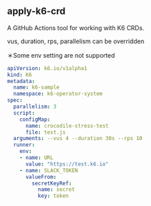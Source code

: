## apply-k6-crd

A GitHub Actions tool for working with K6 CRDs.

vus, duration, rps, parallelism can be overridden

＊Some env setting are not supported

```yaml
apiVersion: k6.io/v1alpha1
kind: K6
metadata:
  name: k6-sample
  namespace: k6-operator-system
spec:
  parallelism: 3
  script:
    configMap:
      name: crocodile-stress-test
      file: test.js
  arguments: --vus 4 --duration 30s --rps 10
  runner:
    env:
    - name: URL
      value: "https://test.k6.io"
    - name: SLACK_TOKEN
      valueFrom: 
        secretKeyRef:
          name: secret
          key: token
```
